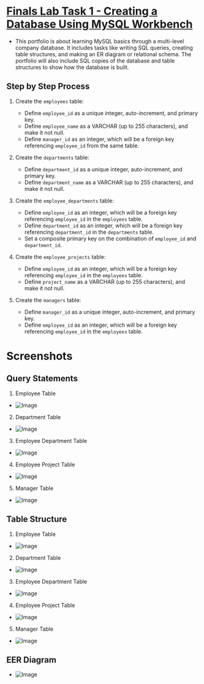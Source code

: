 # [Finals Lab Task 1 - Creating a Database Using MySQL Workbench](https://github.com/user-attachments/files/19615214/Soguilon.Carl.Asnef.B.FINALS.EDM.SQL.docx)
- This portfolio is about learning MySQL basics through a multi-level company database. It includes tasks like writing SQL queries, creating table structures, and making an ER diagram or relational schema. The portfolio will also include SQL copies of the database and table structures to show how the database is built.

## Step by Step Process
1. Create the `employees` table:
   - Define `employee_id` as a unique integer, auto-increment, and primary key.
   - Define `employee_name` as a VARCHAR (up to 255 characters), and make it not null.
   - Define `manager_id` as an integer, which will be a foreign key referencing `employee_id` from the same table.

2. Create the `departments` table:
   - Define `department_id` as a unique integer, auto-increment, and primary key.
   - Define `department_name` as a VARCHAR (up to 255 characters), and make it not null.

3. Create the `employee_departments` table:
   - Define `employee_id` as an integer, which will be a foreign key referencing `employee_id` in the `employees` table.
   - Define `department_id` as an integer, which will be a foreign key referencing `department_id` in the `departments` table.
   - Set a composite primary key on the combination of `employee_id` and `department_id`.

4. Create the `employee_projects` table:
   - Define `employee_id` as an integer, which will be a foreign key referencing `employee_id` in the `employees` table.
   - Define `project_name` as a VARCHAR (up to 255 characters), and make it not null.

5. Create the `managers` table:
   - Define `manager_id` as a unique integer, auto-increment, and primary key.
   - Define `employee_id` as an integer, which will be a foreign key referencing `employee_id` in the `employees` table.

# Screenshots
## Query Statements
1. Employee Table
- ![Image](https://github.com/user-attachments/assets/9d797229-c578-4a9d-9e41-9eec050611b9)
   
2. Department Table
- ![Image](https://github.com/user-attachments/assets/3943d3ae-7b16-4ac8-9fcd-ea3a935107bf)
   
3. Employee Department Table
- ![Image](https://github.com/user-attachments/assets/7c0d9e00-be51-4f32-bf15-b47c1db7cfbe)
  
4. Employee Project Table
- ![Image](https://github.com/user-attachments/assets/2065f412-b9f0-45f8-9bd7-bbe88298b244)
   
5. Manager Table
- ![Image](https://github.com/user-attachments/assets/11885937-bb10-4287-ada6-c3b0074dfd21)

## Table Structure
1. Employee Table
- ![Image](https://github.com/user-attachments/assets/bfa3e1a0-31e5-4f50-96a7-ab2e44f8fa38)
   
2. Department Table
- ![Image](https://github.com/user-attachments/assets/09c1e839-6684-4c39-a5e4-a8cd09fc1345)
   
3. Employee Department Table
- ![Image](https://github.com/user-attachments/assets/42f83cf1-3f70-4b4f-88f4-c333284783e0)
   
4. Employee Project Table
- ![Image](https://github.com/user-attachments/assets/dd393af6-c71a-4beb-b3c8-29dc97dae61f)
   
5. Manager Table
- ![Image](https://github.com/user-attachments/assets/0b357143-4fda-4059-8235-1444b933d6ae)

## EER Diagram 
- ![Image](https://github.com/user-attachments/assets/b8c42cda-fe0b-420f-92de-d9a7e531f3f3)
